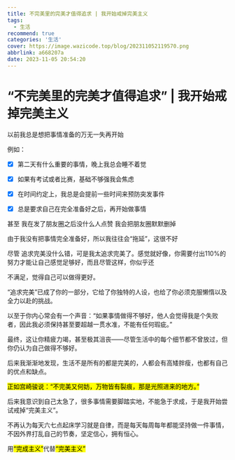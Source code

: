 ```yaml
---
title: 不完美里的完美才值得追求 | 我开始戒掉完美主义
tags:
  - 生活
recommend: true
categories: '生活'
cover: https://image.wazicode.top/blog/202311052119570.png
abbrlink: a668207a
date: 2023-11-05 20:54:20
---
```


# “不完美里的完美才值得追求” | 我开始戒掉完美主义

以前我总是想把事情准备的万无一失再开始

例如：

- [x] 第二天有什么重要的事情，晚上我总会睡不着觉
- [x] 如果有考试或者比赛，基础不够强我会焦虑
- [x] 在时间约定上，我总是会提前一些时间来预防突发事件
- [x] 总是要求自己在完全准备好之后，再开始做事情



甚至 我在发了朋友圈之后没什么人点赞 我会把朋友圈默默删掉

由于我没有把事情完全准备好，所以我往往会“拖延”，这很不好

尽管 追求完美没什么错，可是我太追求完美了。感觉就好像，你需要付出110%的努力才能让自己感觉足够好，而且尽管这样，你似乎还

不满足，觉得自己可以做得更好。

“追求完美”已成了你的一部分，它给了你独特的人设，也给了你必须克服懒惰以及全力以赴的挑战。

以至于你内心常会有一个声音：“如果事情做得不够好，他人会觉得我是个失败者，因此我必须保持甚至要超越一贯水准，不能有任何瑕疵。”

最终，这让你精疲力竭，甚至极其沮丧——尽管生活中的每个细节都不曾放过，但你仍认为自己做得不够好。



后来我渐渐地发现，生活不是所有的都是完美的，人都会有高矮胖瘦，也都有自己的优点和缺点。

<mark>正如宫崎骏说：“不完美又何妨，万物皆有裂痕，那是光照进来的地方。”</mark>



后来我意识到自己太急了，很多事情需要脚踏实地，不能急于求成，于是我开始尝试戒掉“完美主义”。

不再认为每天六七点起床学习就是自律，而是每天每周每年都能坚持做一件事情，不因外界打乱自己的节奏，坚定信心，拥有恒心。

用<mark>“完成主义”</mark>代替<mark>“完美主义”</mark>












